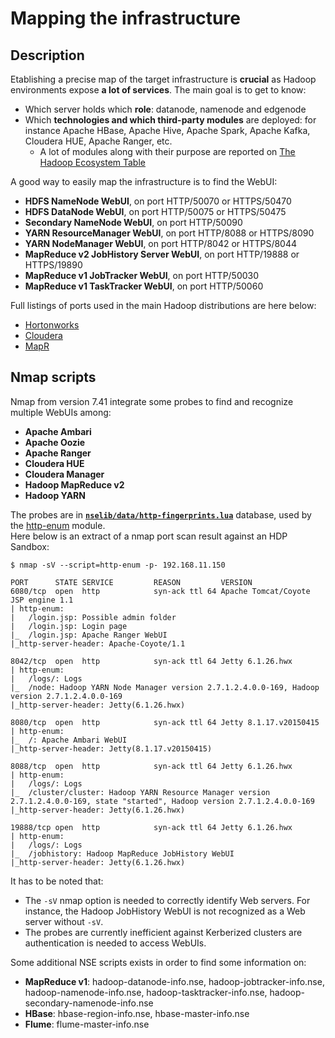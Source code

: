 Mapping the infrastructure
==========================

Description
-----------
Etablishing a precise map of the target infrastructure is **crucial** as Hadoop environments expose **a lot of services**.
The main goal is to get to know:
* Which server holds which **role**: datanode, namenode and edgenode  
* Which **technologies and which third-party modules** are deployed: for instance Apache HBase, Apache Hive, Apache Spark, Apache Kafka, Cloudera HUE, Apache Ranger, etc.
  * A lot of modules along with their purpose are reported on [The Hadoop Ecosystem Table](https://hadoopecosystemtable.github.io/)
  
A good way to easily map the infrastructure is to find the WebUI:
* **HDFS NameNode WebUI**, on port HTTP/50070 or HTTPS/50470  
* **HDFS DataNode WebUI**, on port HTTP/50075 or HTTPS/50475  
* **Secondary NameNode WebUI**, on port HTTP/50090  
* **YARN ResourceManager WebUI**, on port HTTP/8088 or HTTPS/8090  
* **YARN NodeManager WebUI**, on port HTTP/8042 or HTTPS/8044  
* **MapReduce v2 JobHistory Server WebUI**, on port HTTP/19888 or HTTPS/19890  
* **MapReduce v1 JobTracker WebUI**, on port HTTP/50030  
* **MapReduce v1 TaskTracker WebUI**, on port HTTP/50060  
  
Full listings of ports used in the main Hadoop distributions are here below:
* [Hortonworks](https://docs.hortonworks.com/HDPDocuments/HDP2/HDP-2.4.0/bk_HDP_Reference_Guide/content/reference_chap2.html)  
* [Cloudera](https://www.cloudera.com/documentation/enterprise/5-5-x/topics/cdh_ig_ports_cdh5.html)  
* [MapR](http://doc.mapr.com/display/MapR/Ports+Used+by+MapR)  
  
Nmap scripts
------------
Nmap from version 7.41 integrate some probes to find and recognize multiple WebUIs among: 
* **Apache Ambari**  
* **Apache Oozie**  
* **Apache Ranger**  
* **Cloudera HUE**  
* **Cloudera Manager**  
* **Hadoop MapReduce v2**  
* **Hadoop YARN**  
  
The probes are in [**`nselib/data/http-fingerprints.lua`**](https://github.com/nmap/nmap/blob/master/nselib/data/http-fingerprints.lua) database, used by the [http-enum](https://nmap.org/nsedoc/scripts/http-enum.html) module.  
Here below is an extract of a nmap port scan result against an HDP Sandbox:
```
$ nmap -sV --script=http-enum -p- 192.168.11.150

PORT      STATE SERVICE         REASON         VERSION
6080/tcp  open  http            syn-ack ttl 64 Apache Tomcat/Coyote JSP engine 1.1
| http-enum: 
|   /login.jsp: Possible admin folder
|   /login.jsp: Login page
|_  /login.jsp: Apache Ranger WebUI
|_http-server-header: Apache-Coyote/1.1

8042/tcp  open  http            syn-ack ttl 64 Jetty 6.1.26.hwx
| http-enum: 
|   /logs/: Logs
|_  /node: Hadoop YARN Node Manager version 2.7.1.2.4.0.0-169, Hadoop version 2.7.1.2.4.0.0-169
|_http-server-header: Jetty(6.1.26.hwx)

8080/tcp  open  http            syn-ack ttl 64 Jetty 8.1.17.v20150415
| http-enum: 
|_  /: Apache Ambari WebUI
|_http-server-header: Jetty(8.1.17.v20150415)

8088/tcp  open  http            syn-ack ttl 64 Jetty 6.1.26.hwx
| http-enum: 
|   /logs/: Logs
|_  /cluster/cluster: Hadoop YARN Resource Manager version 2.7.1.2.4.0.0-169, state "started", Hadoop version 2.7.1.2.4.0.0-169
|_http-server-header: Jetty(6.1.26.hwx)

19888/tcp open  http            syn-ack ttl 64 Jetty 6.1.26.hwx
| http-enum: 
|   /logs/: Logs
|_  /jobhistory: Hadoop MapReduce JobHistory WebUI
|_http-server-header: Jetty(6.1.26.hwx)
```  
It has to be noted that:
* The `-sV` nmap option is needed to correctly identify Web servers. For instance, the Hadoop JobHistory WebUI is not recognized as a Web server without `-sV`.  
* The probes are currently inefficient against Kerberized clusters are authentication is needed to access WebUIs.  
  
Some additional NSE scripts exists in order to find some information on:
* **MapReduce v1**: hadoop-datanode-info.nse, hadoop-jobtracker-info.nse, hadoop-namenode-info.nse, hadoop-tasktracker-info.nse, hadoop-secondary-namenode-info.nse  
* **HBase**: hbase-region-info.nse, hbase-master-info.nse  
* **Flume**: flume-master-info.nse  
